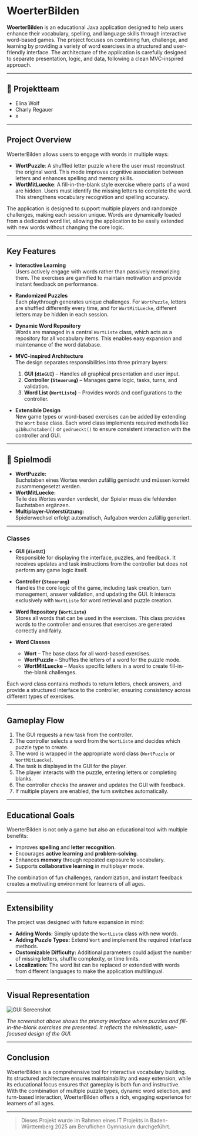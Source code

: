 # WoerterBilden

**WoerterBilden** is an educational Java application designed to help users enhance their vocabulary, spelling, and language skills through interactive word-based games. The project focuses on combining fun, challenge, and learning by providing a variety of word exercises in a structured and user-friendly interface. The architecture of the application is carefully designed to separate presentation, logic, and data, following a clean MVC-inspired approach.

---

## 👥 Projektteam

- Elina Wolf
- Charly Regauer
- x

---

## Project Overview

WoerterBilden allows users to engage with words in multiple ways:

- **WortPuzzle**: A shuffled letter puzzle where the user must reconstruct the original word. This mode improves cognitive association between letters and enhances spelling and memory skills.
- **WortMitLuecke**: A fill-in-the-blank style exercise where parts of a word are hidden. Users must identify the missing letters to complete the word. This strengthens vocabulary recognition and spelling accuracy.

The application is designed to support multiple players and randomize challenges, making each session unique. Words are dynamically loaded from a dedicated word list, allowing the application to be easily extended with new words without changing the core logic.

---

## Key Features

- **Interactive Learning**  
  Users actively engage with words rather than passively memorizing them. The exercises are gamified to maintain motivation and provide instant feedback on performance.

- **Randomized Puzzles**  
  Each playthrough generates unique challenges. For `WortPuzzle`, letters are shuffled differently every time, and for `WortMitLuecke`, different letters may be hidden in each session.

- **Dynamic Word Repository**  
  Words are managed in a central `WortListe` class, which acts as a repository for all vocabulary items. This enables easy expansion and maintenance of the word database.

- **MVC-inspired Architecture**  
  The design separates responsibilities into three primary layers:
  1. **GUI (`dieGUI`)** – Handles all graphical presentation and user input.  
  2. **Controller (`Steuerung`)** – Manages game logic, tasks, turns, and validation.  
  3. **Word List (`WortListe`)** – Provides words and configurations to the controller.  

- **Extensible Design**  
  New game types or word-based exercises can be added by extending the `Wort` base class. Each word class implements required methods like `gibBuchstaben()` or `gedrueckt()` to ensure consistent interaction with the controller and GUI.

---

## 🧩 Spielmodi

- **WortPuzzle:**  
  Buchstaben eines Wortes werden zufällig gemischt und müssen korrekt zusammengesetzt werden.  
- **WortMitLuecke:**  
  Teile des Wortes werden verdeckt, der Spieler muss die fehlenden Buchstaben ergänzen.  
- **Multiplayer-Unterstützung:**  
  Spielerwechsel erfolgt automatisch, Aufgaben werden zufällig generiert.

---

### Classes

- **GUI (`dieGUI`)**  
  Responsible for displaying the interface, puzzles, and feedback. It receives updates and task instructions from the controller but does not perform any game logic itself.

- **Controller (`Steuerung`)**  
  Handles the core logic of the game, including task creation, turn management, answer validation, and updating the GUI. It interacts exclusively with `WortListe` for word retrieval and puzzle creation.

- **Word Repository (`WortListe`)**  
  Stores all words that can be used in the exercises. This class provides words to the controller and ensures that exercises are generated correctly and fairly.

- **Word Classes**  
  - **Wort** – The base class for all word-based exercises.  
  - **WortPuzzle** – Shuffles the letters of a word for the puzzle mode.  
  - **WortMitLuecke** – Masks specific letters in a word to create fill-in-the-blank challenges.

Each word class contains methods to return letters, check answers, and provide a structured interface to the controller, ensuring consistency across different types of exercises.

---

## Gameplay Flow

1. The GUI requests a new task from the controller.  
2. The controller selects a word from the `WortListe` and decides which puzzle type to create.  
3. The word is wrapped in the appropriate word class (`WortPuzzle` or `WortMitLuecke`).  
4. The task is displayed in the GUI for the player.  
5. The player interacts with the puzzle, entering letters or completing blanks.  
6. The controller checks the answer and updates the GUI with feedback.  
7. If multiple players are enabled, the turn switches automatically.

---

## Educational Goals

WoerterBilden is not only a game but also an educational tool with multiple benefits:

- Improves **spelling** and **letter recognition**.  
- Encourages **active learning** and **problem-solving**.  
- Enhances **memory** through repeated exposure to vocabulary.  
- Supports **collaborative learning** in multiplayer mode.  

The combination of fun challenges, randomization, and instant feedback creates a motivating environment for learners of all ages.

---

## Extensibility

The project was designed with future expansion in mind:

- **Adding Words:** Simply update the `WortListe` class with new words.  
- **Adding Puzzle Types:** Extend `Wort` and implement the required interface methods.  
- **Customizable Difficulty:** Additional parameters could adjust the number of missing letters, shuffle complexity, or time limits.  
- **Localization:** The word list can be replaced or extended with words from different languages to make the application multilingual.

---

## Visual Representation

![GUI Screenshot](Screenshot%202025-09-23%20094937.png)

*The screenshot above shows the primary interface where puzzles and fill-in-the-blank exercises are presented. It reflects the minimalistic, user-focused design of the GUI.*

---

## Conclusion

WoerterBilden is a comprehensive tool for interactive vocabulary building. Its structured architecture ensures maintainability and easy extension, while its educational focus ensures that gameplay is both fun and instructive. With the combination of multiple puzzle types, dynamic word selection, and turn-based interaction, WoerterBilden offers a rich, engaging experience for learners of all ages.

---

> Dieses Projekt wurde im Rahmen eines IT Projekts in Baden-Württemberg 2025 am Beruflichen Gymnasium durchgeführt.
